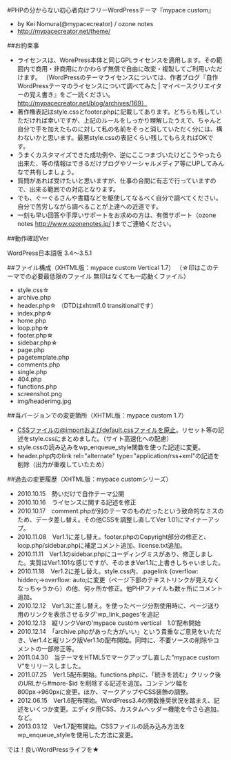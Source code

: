 #PHPの分からない初心者向けフリーWordPressテーマ『mypace custom』
* by Kei Nomura(@mypacecreator) / ozone notes
* http://mypacecreator.net/theme/


##お約束事


* ライセンスは、WorePress本体と同じGPLライセンスを適用します。その範囲内で商用・非商用にかかわらず無償で自由に改変・複製してご利用いただけます。
（WordPressのテーマライセンスについては、作者ブログ『自作WordPressテーマのライセンスについて調べてみた | マイペースクリエイターの覚え書き』をご一読ください。
　http://mypacecreator.net/blog/archives/169）
* 著作権表記はstyle.cssとfooter.phpに記載してあります。どちらも残していただければ幸いですが、上記のルールをしっかり理解したうえで、ちゃんと自分で手を加えたものに対して私の名前をそっと消していただく分には、構わないかと思います。最悪style.cssの表記くらい残してもらえればOKです。
* うまくカスタマイズできた成功例や、逆にここつまづいたけどこうやったら出来た、等の情報はできるだけブログやソーシャルメディア等にUPしてみんなで共有しましょう。
* 質問があれば受けたいと思いますが、仕事の合間に有志で行っていますので、出来る範囲での対応となります。
* でも、ぐーぐるさんや書籍などを駆使してなるべく自分で調べてください。自分で苦労しながら調べることが上達への近道です。
* 一刻も早い回答や手厚いサポートをお求めの方は、有償サポート（ozone notes http://www.ozonenotes.jp/ )までご連絡ください。

##動作確認Ver

WordPress日本語版 3.4～3.5.1


##ファイル構成（XHTML版：mypace custom Vertical 1.7）
（☆印はこのテーマでの必要最低限のファイル 無印はなくても一応動くファイル）

* style.css☆
* archive.php 
* header.php☆ （DTDはxhtml1.0 transitionalです）
* index.php☆
* home.php
* loop.php☆
* footer.php☆
* sidebar.php☆
* page.php
* pagetemplate.php
* comments.php
* single.php
* 404.php
* functions.php
* screenshot.png
* img/headerimg.jpg


##当バージョンでの変更箇所（XHTML版：mypace custom 1.7）

* CSSファイルの@importおよびdefault.cssファイルを廃止。リセット等の記述をstyle.cssにまとめました。（サイト高速化への配慮）
* style.cssの読み込みをwp_enqueue_style関数を使った記述に変更。
* header.php内のlink rel="alternate" type="application/rss+xml"の記述を削除（出力が重複していたため）


##過去の変更履歴（XHTML版：mypace customシリーズ）


* 2010.10.15　勢いだけで自作テーマ公開
* 2010.10.16　ライセンスに関する記述を修正
* 2010.10.17　comment.phpが別のテーマのものだったという致命的なミスのため、データ差し替え。その他CSSを調整し直してVer 1.01にマイナーアップ。
* 2010.11.08　Ver1.1に差し替え。footer.phpのCopyright部分の修正と、loop.php/sidebar.phpに補足コメント追加、license.txt追加。
* 2010.11.11　Ver1.1のsidebar.phpにコーディングミスがあり、修正しました。実質はVer1.101な感じですが、そのままVer1.1に上書きしちゃいました。
* 2010.11.18　Ver1.2に差し替え。style.css内、.pagelink {overflow: hidden;→overflow: auto;に変更（ページ下部のテキストリンクが見えなくなっちゃうから）の他、何ヶ所か修正。他PHPファイルも数ヶ所にコメント追加。
* 2010.12.12　Ver1.3に差し替え。<!--paged-->を使ったページ分割使用時に、ページ送り用のリンクを表示させるタグ’wp_link_pages’を追記
* 2010.12.13　縦リンクVerの’mypace custom vertical　1.0′配布開始
* 2010.12.14　「archive.phpがあった方がいい」という貴重なご意見をいただき、Ver1.4と縦リンク版Ver1.1の配布開始。同時に、不要ソースの削除やコメントの一部修正等。
* 2011.04.30　当テーマをHTML5でマークアップし直した”mypace custom V”をリリースしました。
* 2011.07.25　Ver1.5配布開始。functions.phpに、「続きを読む」クリック後のURLから#more-$id を削除する記述を追加。コンテンツ幅を800px→960pxに変更。ほか、マークアップやCSS装飾の調整。
* 2012.06.15　Ver1.6配布開始。WordPress3.4の関数推奨状況を踏まえ、記述をいくつか変更。エディタ用CSS、カスタムヘッダー機能を今さら追加。など。
* 2013.03.12　Ver1.7配布開始。CSSファイルの読み込み方法をwp_enqueue_styleを使用した方法に変更。



では！良いWordPressライフを★
